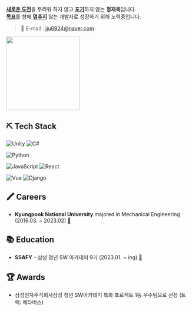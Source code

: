 
[**새로운 도전**](#)을 두려워 하지 않고 [**포기**](#)하지 않는 **정재욱**입니다.  
[**목표**](#)를 향해 [**멈추지**](#) 않는 개발자로 성장하기 위해 노력중입니다.

> 📧 E-mail : jju6924@naver.com

<img src="https://media.tenor.com/wOlC5m7NikkAAAAd/%EC%A0%9C%EB%A6%AC%EC%9D%B8%EC%82%AC-%EC%A1%B4%EC%A4%91.gif" height="200px" />

## ⛏ Tech Stack

![Unity](https://img.shields.io/badge/-Unity-000000?&style=flat-square&logo=unity&logoColor=white) 
![C#](https://img.shields.io/badge/-Csharp-99CC00?style=flat-square&logo=Csharp&logoColor=white) 

![Python](https://img.shields.io/badge/Python-3776AB?style=flat-square&logo=Python&logoColor=white) 

![JavaScript](https://img.shields.io/badge/JavaScript-F7DF1E?style=flat-square&logo=JavaScript&logoColor=white)
![React](https://img.shields.io/badge/React-61DAFB?style=flat-square&logo=React&logoColor=white)

![Vue](https://img.shields.io/badge/Vue-4FC08D?style=flat-square&logo=Vue.js&logoColor=white)
![Django](https://img.shields.io/badge/Django-61DAFB?style=flat-square&logo=Django&logoColor=white)


## 🖍 Careers

- **Kyungpook National University** majored in Mechanical Engineering (2016.03. ~ 2023.02) [:link:](https://www.knu.ac.kr/wbbs/wbbs/main/main.action.jsp)

## 📚 Education

- **SSAFY** - 삼성 청년 SW 아카데미 9기 (2023.01. ~ ing) [:link:](https://www.ssafy.com/ksp/jsp/swp/swpMain.jsp)

## :trophy: Awards

- 삼성전자주식회사삼성 청년 SW아카데미 특화 프로젝트 1등 우수팀으로 선정 (트랙: 메타버스)
